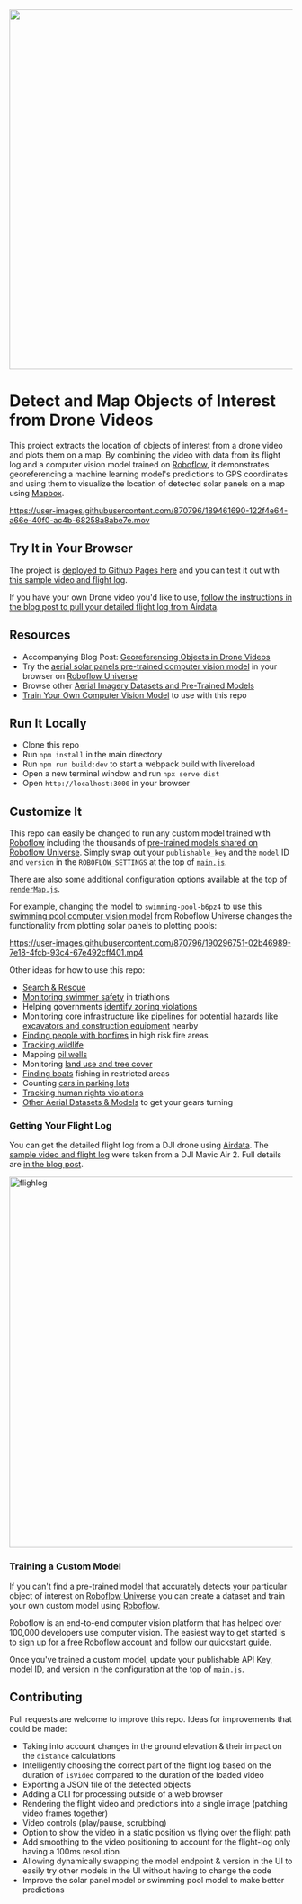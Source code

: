 <img src="https://user-images.githubusercontent.com/870796/190517543-96f85ea2-55d0-4f3f-a1d6-18c926f8c8f5.png" data-canonical-src="https://user-images.githubusercontent.com/870796/190517543-96f85ea2-55d0-4f3f-a1d6-18c926f8c8f5.png" width="640" />

# Detect and Map Objects of Interest from Drone Videos

This project extracts the location of objects of interest from a drone video and plots them on a map. By combining the video with data from its flight log and a computer vision model trained on [Roboflow](https://roboflow.com), it demonstrates georeferencing a machine learning model's predictions to GPS coordinates and using them to visualize the location of detected solar panels on a map using [Mapbox](https://mapbox.com).

https://user-images.githubusercontent.com/870796/189461690-122f4e64-a66e-40f0-ac4b-68258a8abe7e.mov

## Try It in Your Browser

The project is [deployed to Github Pages here](https://roboflow-ai.github.io/dji-aerial-georeferencing/) and you can test it out with [this sample video and flight log](https://drive.google.com/drive/folders/1m0lmYyLEQJiaykf821rYtyRvlO5Q_SAf).

If you have your own Drone video you'd like to use, [follow the instructions in the blog post to pull your detailed flight log from Airdata](https://blog.roboflow.com/georeferencing-drone-videos/).

## Resources

* Accompanying Blog Post: [Georeferencing Objects in Drone Videos](https://blog.roboflow.com/georeferencing-drone-videos/)
* Try the [aerial solar panels pre-trained computer vision model](https://universe.roboflow.com/brad-dwyer/aerial-solar-panels/model/5) in your browser on [Roboflow Universe](https://universe.roboflow.com)
* Browse other [Aerial Imagery Datasets and Pre-Trained Models](https://universe.roboflow.com/browse/aerial)
* [Train Your Own Computer Vision Model](https://docs.roboflow.com/quick-start) to use with this repo

## Run It Locally

* Clone this repo
* Run `npm install` in the main directory
* Run `npm run build:dev` to start a webpack build with livereload
* Open a new terminal window and run `npx serve dist`
* Open `http://localhost:3000` in your browser

## Customize It

This repo can easily be changed to run any custom model trained with [Roboflow](https://app.roboflow.com) including the thousands of [pre-trained models shared on Roboflow Universe](https://universe.roboflow.com/search?q=aerial%20imagery%20top%20down%20view%20trained%20model). Simply swap out your `publishable_key` and the `model` ID and `version` in the `ROBOFLOW_SETTINGS` at the top of [`main.js`](src/main.js).

There are also some additional configuration options available at the top of [`renderMap.js`](src/renderMap.js).

For example, changing the model to `swimming-pool-b6pz4` to use this [swimming pool computer vision model](https://universe.roboflow.com/hruthik-sivakumar/swimming-pool-b6pz4/model/2) from Roboflow Universe changes the functionality from plotting solar panels to plotting pools:

https://user-images.githubusercontent.com/870796/190296751-02b46989-7e18-4fcb-93c4-67e492cff401.mp4

Other ideas for how to use this repo:
* [Search & Rescue](https://universe.roboflow.com/lifesparrow/images-25-8/browse?queryText=&pageSize=50&startingIndex=0&browseQuery=true)
* [Monitoring swimmer safety](https://universe.roboflow.com/yolo-training/man-over-board/browse?queryText=&pageSize=50&startingIndex=0&browseQuery=true) in triathlons
* Helping governments [identify zoning violations](https://universe.roboflow.com/hruthik-sivakumar/swimming-pool-b6pz4/browse?queryText=&pageSize=50&startingIndex=0&browseQuery=true)
* Monitoring core infrastructure like pipelines for [potential hazards like excavators and construction equipment](https://universe.roboflow.com/project-ip0vc/final-75vvh/browse?queryText=&pageSize=50&startingIndex=0&browseQuery=true) nearby
* [Finding people with bonfires](https://universe.roboflow.com/srichandana055-gmail-com/fire-and-smoke-videoo/browse?queryText=&pageSize=50&startingIndex=0&browseQuery=true) in high risk fire areas
* [Tracking wildlife](https://universe.roboflow.com/elephantdetection-90mt9/newprojectelephant/browse?queryText=&pageSize=50&startingIndex=0&browseQuery=true)
* Mapping [oil wells](https://universe.roboflow.com/haritha-r/oilwells/browse?queryText=&pageSize=50&startingIndex=0&browseQuery=true)
* Monitoring [land use and tree cover](https://universe.roboflow.com/treedataset-clsqo/tree-top-view/browse?queryText=&pageSize=50&startingIndex=0&browseQuery=true)
* [Finding boats](https://universe.roboflow.com/jacob-solawetz/aerial-maritime) fishing in restricted areas
* Counting [cars in parking lots](https://universe.roboflow.com/swee-xiao-qi/parking-lot-availability/browse?queryText=&pageSize=50&startingIndex=0&browseQuery=true)
* [Tracking human rights violations](https://blog.roboflow.com/computer-vision-for-human-rights/)
* [Other Aerial Datasets & Models](https://universe.roboflow.com/browse/aerial) to get your gears turning

### Getting Your Flight Log

You can get the detailed flight log from a DJI drone using [Airdata](https://airdata.com). The [sample video and flight log](https://drive.google.com/drive/folders/1m0lmYyLEQJiaykf821rYtyRvlO5Q_SAf) were taken from a DJI Mavic Air 2. Full details are [in the blog post](https://blog.roboflow.com/georeferencing-drone-videos/).

<img width="659" alt="flighlog" src="https://user-images.githubusercontent.com/870796/190518745-278df36e-1866-4e15-9359-667848598557.png">

### Training a Custom Model

If you can't find a pre-trained model that accurately detects your particular object of interest on [Roboflow Universe](https://universe.roboflow.com) you can create a dataset and train your own custom model using [Roboflow](https://roboflow.com).

Roboflow is an end-to-end computer vision platform that has helped over 100,000 developers use computer vision. The easiest way to get started is to [sign up for a free Roboflow account](https://app.roboflow.com) and follow [our quickstart guide](https://docs.roboflow.com/quick-start).

Once you've trained a custom model, update your publishable API Key, model ID, and version in the configuration at the top of [`main.js`](src/main.js).

## Contributing

Pull requests are welcome to improve this repo. Ideas for improvements that could be made:

* Taking into account changes in the ground elevation & their impact on the `distance` calculations
* Intelligently choosing the correct part of the flight log based on the duration of `isVideo` compared to the duration of the loaded video
* Exporting a JSON file of the detected objects
* Adding a CLI for processing outside of a web browser
* Rendering the flight video and predictions into a single image (patching video frames together)
* Video controls (play/pause, scrubbing)
* Option to show the video in a static position vs flying over the flight path
* Add smoothing to the video positioning to account for the flight-log only having a 100ms resolution
* Allowing dynamically swapping the model endpoint & version in the UI to easily try other models in the UI without having to change the code
* Improve the solar panel model or swimming pool model to make better predictions
